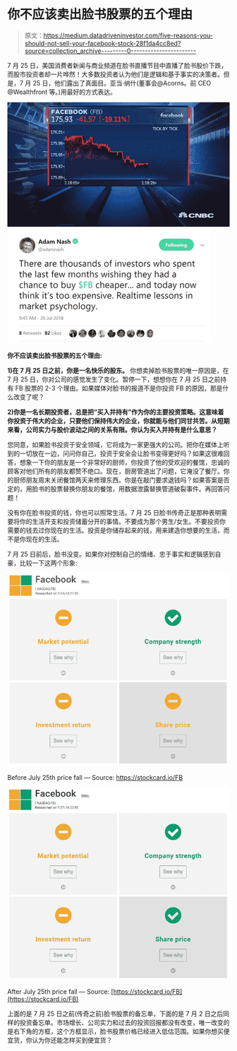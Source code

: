 # 你不应该卖出脸书股票的五个理由

> 原文：<https://medium.datadriveninvestor.com/five-reasons-you-should-not-sell-your-facebook-stock-28f1da4cc8ed?source=collection_archive---------0----------------------->

7 月 25 日，美国消费者新闻与商业频道在脸书直播节目中直播了脸书股价下跌，而股市投资者却一片哗然！大多数投资者认为他们是逻辑和基于事实的决策者。但是，7 月 25 日，他们露出了真面目。亚当·纳什(董事会@Acorns。前 CEO @Wealthfront 等。)用最好的方式表达。

![](img/94a81d9741c5f660bd4d9d5a1edd7f2b.png)![](img/f34b453e181bcdf8100effee697221f1.png)

**你不应该卖出脸书股票的五个理由:**

**1)在 7 月 25 日之前，你是一名快乐的股东。**
你想卖掉脸书股票的唯一原因是，在 7 月 25 日，你对公司的感觉发生了变化。暂停一下，想想你在 7 月 25 日之前持有 FB 股票的 2-3 个理由。如果媒体对脸书的报道不是你投资 FB 的原因，那是什么改变了呢？

**2)你是一名长期投资者，总是把“买入并持有”作为你的主要投资策略。这意味着你投资于伟大的企业，只要他们保持伟大的企业，你就能与他们同甘共苦。从短期来看，公司实力与股价波动之间的关系有限。你认为买入并持有是什么意思？**

您同意，如果脸书投资于安全领域，它将成为一家更强大的公司。把你在媒体上听到的一切放在一边，问问你自己，投资于安全会让脸书变得更好吗？如果这很难回答，想象一下你的朋友是一个非常好的厨师，你投资了他的受欢迎的餐馆，忠诚的顾客对他们所有的朋友都赞不绝口。现在，厨房管道出了问题，它淹没了餐厅。你的厨师朋友周末关闭餐馆两天来修理东西。你是在敲门要求退钱吗？如果答案是否定的，用脸书的股票替换你朋友的餐馆，用数据泄露替换管道破裂事件。再回答问题！

没有你在脸书投资的钱，你也可以照常生活。7 月 25 日脸书传奇正是那种表明需要将你的生活开支和投资储蓄分开的事情。不要成为那个男生/女生。不要投资你需要的钱去过你现在的生活。投资是你储存起来的钱，用来建造你想要的生活，而不是你现在的生活。

7 月 25 日前后，脸书没变。如果你对控制自己的情绪、忠于事实和逻辑感到自豪，比较一下这两个形象:

![](img/340ab7a71182cdb1b12d3f9a8e4a7f6c.png)

Before July 25th price fall — Source: https://stockcard.io/FB

![](img/07f4a073b6485bf22d2a8054f9a258d3.png)

After July 25th price fall — Source: [https://stockcard.io/FB](https://stockcard.io/FB)

上面的是 7 月 25 日之前(传奇之前)脸书股票的备忘单，下面的是 7 月 2 日之后同样的投资备忘单。市场增长、公司实力和过去的投资回报都没有改变，唯一改变的是右下角的方框，这个方框显示，脸书股票价格已经进入低估范围。如果你想买便宜货，你认为你还能怎样买到便宜货？